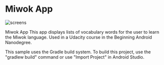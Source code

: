# Miwok App
![screens](https://lh3.googleusercontent.com/j748sPufjA1dFoaO9_jkPYNwPHJne5YbKi3x0ntzEWBX3W1qNDGbCgeLtj93JDcXD6LY6kqC5n5JAX_21LlP=s0#w=1224&h=421)

Miwok App
This app displays lists of vocabulary words for the user to learn the Miwok language. Used in a Udacity course in the Beginning Android Nanodegree.


This sample uses the Gradle build system. To build this project, use the "gradlew build" command or use "Import Project" in Android Studio.


